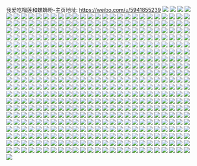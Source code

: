 我爱吃榴莲和螺蛳粉-主页地址: https://weibo.com/u/5941855239 
![](https://wx4.sinaimg.cn/mw2000/006u7pYPly1h9lap4j8sij32802yokjm.jpg) 
![](https://wx4.sinaimg.cn/mw2000/006u7pYPly1h9lap0p422j32802you0y.jpg) 
![](https://wx4.sinaimg.cn/mw2000/006u7pYPly1h9inpomq9lj30tu123qbr.jpg) 
![](https://wx4.sinaimg.cn/mw2000/006u7pYPly1h9gil9ytm3j32802yo1kz.jpg) 
![](https://wx4.sinaimg.cn/mw2000/006u7pYPly1h9aq17cstyj30hk0hkwfk.jpg) 
![](https://wx4.sinaimg.cn/mw2000/006u7pYPly1h966ppr3dnj30tu13u10k.jpg) 
![](https://wx4.sinaimg.cn/mw2000/006u7pYPly1h93qp560lcj30tu12i49m.jpg) 
![](https://wx4.sinaimg.cn/mw2000/006u7pYPly1h8xw50vp35j313u0tudr5.jpg) 
![](https://wx4.sinaimg.cn/mw2000/006u7pYPly1h8wmiuoecij334033n4qr.jpg) 
![](https://wx4.sinaimg.cn/mw2000/006u7pYPly1h8vfybb6fcj30u00u00wt.jpg) 
![](https://wx4.sinaimg.cn/mw2000/006u7pYPly1h8tzxbnzpvj30mo135ae1.jpg) 
![](https://wx4.sinaimg.cn/mw2000/006u7pYPly1h8isequhh7j30u013btnp.jpg) 
![](https://wx4.sinaimg.cn/mw2000/006u7pYPly1h8isenbjjqj31yc0wie81.jpg) 
![](https://wx4.sinaimg.cn/mw2000/006u7pYPly1h8isefnkhpj32802yonpe.jpg) 
![](https://wx4.sinaimg.cn/mw2000/006u7pYPly1h8eg5ghg5oj30wi1an45a.jpg) 
![](https://wx4.sinaimg.cn/mw2000/006u7pYPly1h8eg5g4revj32802yokjm.jpg) 
![](https://wx4.sinaimg.cn/mw2000/006u7pYPly1h83p9wajs8j32802you0y.jpg) 
![](https://wx4.sinaimg.cn/mw2000/006u7pYPly1h83p9tu3egj328n2yo4qq.jpg) 
![](https://wx4.sinaimg.cn/mw2000/006u7pYPly1h80flt0uwfj32802yohdu.jpg) 
![](https://wx4.sinaimg.cn/mw2000/006u7pYPly1h7thlpnp50j31vp2qzx6q.jpg) 
![](https://wx4.sinaimg.cn/mw2000/006u7pYPly1h7thlt8xluj31zn2fue81.jpg) 
![](https://wx4.sinaimg.cn/mw2000/006u7pYPly1h7thls6nlpj31pi2kuu0x.jpg) 
![](https://wx4.sinaimg.cn/mw2000/006u7pYPly1h7ow3ndjivj3280280hdt.jpg) 
![](https://wx4.sinaimg.cn/mw2000/006u7pYPly1h7ow3mumpej3280280e81.jpg) 
![](https://wx4.sinaimg.cn/mw2000/006u7pYPly1h7ow75260bj31o02qr7wi.jpg) 
![](https://wx4.sinaimg.cn/mw2000/006u7pYPly1h7lmyn1vvpj31yc0wikjm.jpg) 
![](https://wx4.sinaimg.cn/mw2000/006u7pYPly1h7k4yw77b9j31yc0wib29.jpg) 
![](https://wx4.sinaimg.cn/mw2000/006u7pYPly1h7gkqharakj313u0ttn04.jpg) 
![](https://wx4.sinaimg.cn/mw2000/006u7pYPly1h7ffvbtn4cj3340340kjo.jpg) 
![](https://wx4.sinaimg.cn/mw2000/006u7pYPly1h7db1rguepj32802yodjd.jpg) 
![](https://wx4.sinaimg.cn/mw2000/006u7pYPly1h7ci94dfunj30u00twn1m.jpg) 
![](https://wx4.sinaimg.cn/mw2000/006u7pYPly1h76i2y8z8mj32802yokjn.jpg) 
![](https://wx4.sinaimg.cn/mw2000/006u7pYPly1h76i369pmqj32802you0z.jpg) 
![](https://wx4.sinaimg.cn/mw2000/006u7pYPly1h76i3c3xptj32802yo1by.jpg) 
![](https://wx4.sinaimg.cn/mw2000/006u7pYPly1h76i3cs8j2j30u00zbn4b.jpg) 
![](https://wx4.sinaimg.cn/mw2000/006u7pYPly1h75d0vxrimj33402c0hdu.jpg) 
![](https://wx4.sinaimg.cn/mw2000/006u7pYPly1h75d0rrkkwj31yc0wiqv5.jpg) 
![](https://wx4.sinaimg.cn/mw2000/006u7pYPly1h6yfjylizwj30re13y4b5.jpg) 
![](https://wx4.sinaimg.cn/mw2000/006u7pYPly1h6yfjreumkj32lc2z07wj.jpg) 
![](https://wx4.sinaimg.cn/mw2000/006u7pYPly1h6unekx3xkj30u0111dh0.jpg) 
![](https://wx4.sinaimg.cn/mw2000/006u7pYPly1h6unenvomlj32802yohdu.jpg) 
![](https://wx4.sinaimg.cn/mw2000/006u7pYPly1h6uneoqyx6j32802yo49g.jpg) 
![](https://wx4.sinaimg.cn/mw2000/006u7pYPly1h6unf8ph49j30sv0zo4aq.jpg) 
![](https://wx4.sinaimg.cn/mw2000/006u7pYPly1h6unf90myxj30r80u4wo0.jpg) 
![](https://wx4.sinaimg.cn/mw2000/006u7pYPly1h6morqae4zj335s33t4qr.jpg) 
![](https://wx4.sinaimg.cn/mw2000/006u7pYPly1h6kh4mpa85j32c0340hdu.jpg) 
![](https://wx4.sinaimg.cn/mw2000/006u7pYPly1h6kh4len6bj32c0340b2a.jpg) 
![](https://wx4.sinaimg.cn/mw2000/006u7pYPly1h6j1owoiy7j30tu0yl4az.jpg) 
![](https://wx4.sinaimg.cn/mw2000/006u7pYPly1h6j1ovnav1j32c0340hdv.jpg) 
![](https://wx4.sinaimg.cn/mw2000/006u7pYPly1h6j1otykbej30tu0tddni.jpg) 
![](https://wx4.sinaimg.cn/mw2000/006u7pYPly1h6gxi7gej6j31s435s7wk.jpg) 
![](https://wx4.sinaimg.cn/mw2000/006u7pYPly1h6gximhinlj32732u67wj.jpg) 
![](https://wx4.sinaimg.cn/mw2000/006u7pYPly1h6fzrme0xsj30wi1ycqp1.jpg) 
![](https://wx4.sinaimg.cn/mw2000/006u7pYPly1h6fzrnqyrfj30wi1ycb0i.jpg) 
![](https://wx4.sinaimg.cn/mw2000/006u7pYPly1h6cgka3uv0j30tu13u0uz.jpg) 
![](https://wx4.sinaimg.cn/mw2000/006u7pYPly1h6cgkcpth1j31ha13yqmy.jpg) 
![](https://wx4.sinaimg.cn/mw2000/006u7pYPly1h6cgk9w2ejj30ne0hjwk1.jpg) 
![](https://wx4.sinaimg.cn/mw2000/006u7pYPly1h6cgk9n3myj30qs0hjjsl.jpg) 
![](https://wx4.sinaimg.cn/mw2000/006u7pYPly1h61xiduj5qj32c03404qq.jpg) 
![](https://wx4.sinaimg.cn/mw2000/006u7pYPly1h61xicjdn3j32c0340hdt.jpg) 
![](https://wx4.sinaimg.cn/mw2000/006u7pYPly1h61xifd8c4j32c0340hdu.jpg) 
![](https://wx4.sinaimg.cn/mw2000/006u7pYPly1h61xify4ptj30u00x275a.jpg) 
![](https://wx4.sinaimg.cn/mw2000/006u7pYPly1h5stlgwsf3j30u012u47k.jpg) 
![](https://wx4.sinaimg.cn/mw2000/006u7pYPly1h5stlnr7roj32802yo7wj.jpg) 
![](https://wx4.sinaimg.cn/mw2000/006u7pYPly1h5pcr6nffsj31yc0wi7wh.jpg) 
![](https://wx4.sinaimg.cn/mw2000/006u7pYPly1h5pcr4v7uvj31yc0wikjl.jpg) 
![](https://wx4.sinaimg.cn/mw2000/006u7pYPly1h5lym1c068j32c02ygnpd.jpg) 
![](https://wx4.sinaimg.cn/mw2000/006u7pYPly1h5lymcn5i6j32802yonpf.jpg) 
![](https://wx4.sinaimg.cn/mw2000/006u7pYPly1h5lymfxby4j32802yo1l0.jpg) 
![](https://wx4.sinaimg.cn/mw2000/006u7pYPly1h5lyfgfqv0j32802yo1l0.jpg) 
![](https://wx4.sinaimg.cn/mw2000/006u7pYPly1h5keah5nmaj32802yoqv7.jpg) 
![](https://wx4.sinaimg.cn/mw2000/006u7pYPly1h55jjl47lgj31yc0wiqv5.jpg) 
![](https://wx4.sinaimg.cn/mw2000/006u7pYPly1h55jjqmhjyj31yc0wi4qp.jpg) 
![](https://wx4.sinaimg.cn/mw2000/006u7pYPly1h55jjz0c0kj31yc0wie81.jpg) 
![](https://wx4.sinaimg.cn/mw2000/006u7pYPly1h55jk50rvsj31yc0wi4qp.jpg) 
![](https://wx4.sinaimg.cn/mw2000/006u7pYPly1h55jkapurvj31yc0wi4qp.jpg) 
![](https://wx4.sinaimg.cn/mw2000/006u7pYPly1h55jjglbaxj31yc0wib29.jpg) 
![](https://wx4.sinaimg.cn/mw2000/006u7pYPly1h4v1i0252mj323u35s7wq.jpg) 
![](https://wx4.sinaimg.cn/mw2000/006u7pYPly1h4qop7aokaj31sc2ds7wi.jpg) 
![](https://wx4.sinaimg.cn/mw2000/006u7pYPly1h4qoqt6fvtj316w0w6qjr.jpg) 
![](https://wx4.sinaimg.cn/mw2000/006u7pYPly1h4lom9u0grj321c2q7nph.jpg) 
![](https://wx4.sinaimg.cn/mw2000/006u7pYPly1h4lomcsk88j30wi1ycb29.jpg) 
![](https://wx4.sinaimg.cn/mw2000/006u7pYPly1h4lonm25tvj30u00gqtgp.jpg) 
![](https://wx4.sinaimg.cn/mw2000/006u7pYPly1h4lonmuqk3j30u01avwyh.jpg) 
![](https://wx4.sinaimg.cn/mw2000/006u7pYPly1h4looh4rcpj30u00gkdqt.jpg) 
![](https://wx4.sinaimg.cn/mw2000/006u7pYPly1h4lonlm54pj30u013k7df.jpg) 
![](https://wx4.sinaimg.cn/mw2000/006u7pYPly1h4loohh385j30u00gq10y.jpg) 
![](https://wx4.sinaimg.cn/mw2000/006u7pYPly1h4lm2nzy3zj32802yo1l0.jpg) 
![](https://wx4.sinaimg.cn/mw2000/006u7pYPly1h4jqwzhit3j337k4tckjq.jpg) 
![](https://wx4.sinaimg.cn/mw2000/006u7pYPly1h4jqy7oa5gj337k4tcx6t.jpg) 
![](https://wx4.sinaimg.cn/mw2000/006u7pYPly1h4jqzsv1taj337k4tc7wl.jpg) 
![](https://wx4.sinaimg.cn/mw2000/006u7pYPly1h4jqzproihj337k4tchdz.jpg) 
![](https://wx4.sinaimg.cn/mw2000/006u7pYPly1h495xzhp8cj316o1kwnpd.jpg) 
![](https://wx4.sinaimg.cn/mw2000/006u7pYPgy1h47wjadv8dj31sc2dse84.jpg) 
![](https://wx4.sinaimg.cn/mw2000/006u7pYPly1h4132eogrqj32bw2nhhdx.jpg) 
![](https://wx4.sinaimg.cn/mw2000/006u7pYPly1h3xobsghoxj30wi16y46l.jpg) 
![](https://wx4.sinaimg.cn/mw2000/006u7pYPly1h3phndi38rj31sc2dsx6q.jpg) 
![](https://wx4.sinaimg.cn/mw2000/006u7pYPly1h3phnaiivbj31sc2ds1kz.jpg) 
![](https://wx4.sinaimg.cn/mw2000/006u7pYPly1h3oogev5m2j30wi1737f1.jpg) 
![](https://wx4.sinaimg.cn/mw2000/006u7pYPly1h3mbxvofcxj30mi0tvagk.jpg) 
![](https://wx4.sinaimg.cn/mw2000/006u7pYPly1h3mbxuvmmjj313u0td4n8.jpg) 
![](https://wx4.sinaimg.cn/mw2000/006u7pYPly1h3id881yllj33403221l0.jpg) 
![](https://wx4.sinaimg.cn/mw2000/006u7pYPly1h3gf6l53ecj30pc0vlacw.jpg) 
![](https://wx4.sinaimg.cn/mw2000/006u7pYPly1h39lblcdomj30jw0a9t96.jpg) 
![](https://wx4.sinaimg.cn/mw2000/006u7pYPly1h39lbowdvcj31sc2dsb29.jpg) 
![](https://wx4.sinaimg.cn/mw2000/006u7pYPly1h39lbnpa4yj31f60shqbt.jpg) 
![](https://wx4.sinaimg.cn/mw2000/006u7pYPly1h39lbnvy73j30vg0hk0x8.jpg) 
![](https://wx4.sinaimg.cn/mw2000/006u7pYPly1h363b6ogbnj31sc2dshdt.jpg) 
![](https://wx4.sinaimg.cn/mw2000/006u7pYPly1h33qu7nwoaj30wi1yc7wh.jpg) 
![](https://wx4.sinaimg.cn/mw2000/006u7pYPly1h33qu60r3jj30wi0r0gqt.jpg) 
![](https://wx4.sinaimg.cn/mw2000/006u7pYPly1h2zqvbppwuj30tz194k6u.jpg) 
![](https://wx4.sinaimg.cn/mw2000/006u7pYPly1h2wifaainqj31sc2dsb2b.jpg) 
![](https://wx4.sinaimg.cn/mw2000/006u7pYPly1h2wiih6xlcj30u00o8al2.jpg) 
![](https://wx4.sinaimg.cn/mw2000/006u7pYPly1h2wigpvtm9j31sc2dse82.jpg) 
![](https://wx4.sinaimg.cn/mw2000/006u7pYPly1h2wifi9wmhj31yc0winpd.jpg) 
![](https://wx4.sinaimg.cn/mw2000/006u7pYPly1h2wifw4hmzj31aq0vhn3j.jpg) 
![](https://wx4.sinaimg.cn/mw2000/006u7pYPly1h2v3alb5a9j31sc2dshdu.jpg) 
![](https://wx4.sinaimg.cn/mw2000/006u7pYPly1h2s4e81bwyj312o0t0tji.jpg) 
![](https://wx4.sinaimg.cn/mw2000/006u7pYPly1h2s23k4fjgj31yc0wiqv5.jpg) 
![](https://wx4.sinaimg.cn/mw2000/006u7pYPly1h2s23ponouj31yc0wikjl.jpg) 
![](https://wx4.sinaimg.cn/mw2000/006u7pYPly1h2s23zo20yj31yc0wikjl.jpg) 
![](https://wx4.sinaimg.cn/mw2000/006u7pYPly1h2s23gus5jj31yc0winpd.jpg) 
![](https://wx4.sinaimg.cn/mw2000/006u7pYPly1h2s23s8zbgj31yc0wix5i.jpg) 
![](https://wx4.sinaimg.cn/mw2000/006u7pYPly1h2s23vcow1j31yc0wib29.jpg) 
![](https://wx4.sinaimg.cn/mw2000/006u7pYPly1h2qzpruzn1j30mi0lywl0.jpg) 
![](https://wx4.sinaimg.cn/mw2000/006u7pYPly1h2qzqa4vsaj30wh0x9aco.jpg) 
![](https://wx4.sinaimg.cn/mw2000/006u7pYPly1h2pwefom3mj30wi1yck9n.jpg) 
![](https://wx4.sinaimg.cn/mw2000/006u7pYPly1h2n98nbmn5j31sc2dsnpd.jpg) 
![](https://wx4.sinaimg.cn/mw2000/006u7pYPly1h2mrhf4mvyj313u0tuwnb.jpg) 
![](https://wx4.sinaimg.cn/mw2000/006u7pYPly1h2mrhfevaij30mi0kfn0o.jpg) 
![](https://wx4.sinaimg.cn/mw2000/006u7pYPly1h2ky8rmeq9j31tz2dsb2a.jpg) 
![](https://wx4.sinaimg.cn/mw2000/006u7pYPly1h2j87z6t3mj30u00u0qdr.jpg) 
![](https://wx4.sinaimg.cn/mw2000/006u7pYPly1h2arqjvjb5j31sa2axe81.jpg) 
![](https://wx4.sinaimg.cn/mw2000/006u7pYPly1h27hg1duxbj31sc2dsqv5.jpg) 
![](https://wx4.sinaimg.cn/mw2000/006u7pYPly1h264b2n3woj33403407wl.jpg) 
![](https://wx4.sinaimg.cn/mw2000/006u7pYPly1h264b1aetxj32ja35s7wj.jpg) 
![](https://wx4.sinaimg.cn/mw2000/006u7pYPly1h1vsnxs04uj31sc2dsx6s.jpg) 
![](https://wx4.sinaimg.cn/mw2000/006u7pYPly1h1m753sgmuj335s2dc1kz.jpg) 
![](https://wx4.sinaimg.cn/mw2000/006u7pYPly1h1gwxosa6qj32c028j7wi.jpg) 
![](https://wx4.sinaimg.cn/mw2000/006u7pYPly1h17icbcy0zj31id1bi1cp.jpg) 
![](https://wx4.sinaimg.cn/mw2000/006u7pYPly1h17icdvx7fj31on20kx6q.jpg) 
![](https://wx4.sinaimg.cn/mw2000/006u7pYPly1h17icb13vbj3137164qcq.jpg) 
![](https://wx4.sinaimg.cn/mw2000/006u7pYPly1h17icaqrt7j30za13w4e5.jpg) 
![](https://wx4.sinaimg.cn/mw2000/006u7pYPly1h14rdh863gj31sc2ds4qq.jpg) 
![](https://wx4.sinaimg.cn/mw2000/006u7pYPly1h14rddg1tkj31sc2dsb2a.jpg) 
![](https://wx4.sinaimg.cn/mw2000/006u7pYPly1h14rdf5lknj31sc2dse82.jpg) 
![](https://wx4.sinaimg.cn/mw2000/006u7pYPly1h119sow711j32c0340e82.jpg) 
![](https://wx4.sinaimg.cn/mw2000/006u7pYPly1h118o8qhrwj31sc2dsnpd.jpg) 
![](https://wx4.sinaimg.cn/mw2000/006u7pYPly1h10a8b3xejj30u027bk4v.jpg) 
![](https://wx4.sinaimg.cn/mw2000/006u7pYPly1h0tt3rc3fsj30wi1yc479.jpg) 
![](https://wx4.sinaimg.cn/mw2000/006u7pYPly1h0nwo6mhw3j30to19g0xx.jpg) 
![](https://wx4.sinaimg.cn/mw2000/006u7pYPly1h0l0l08e6yj30mi0u049i.jpg) 
![](https://wx4.sinaimg.cn/mw2000/006u7pYPly1h0l0kyrnyqj30w60vadrl.jpg) 
![](https://wx4.sinaimg.cn/mw2000/006u7pYPly1h0l0l54gj4j31sc2ds4qq.jpg) 
![](https://wx4.sinaimg.cn/mw2000/006u7pYPly1h0l0l6v6zoj316w0w6h0n.jpg) 
![](https://wx4.sinaimg.cn/mw2000/006u7pYPly1h0cv3izxcfj32rl2rq7wj.jpg) 
![](https://wx4.sinaimg.cn/mw2000/006u7pYPly1h0cv3kwb5rj33402c0u0z.jpg) 
![](https://wx4.sinaimg.cn/mw2000/006u7pYPly1gyw6qdophvj32c02gvb2b.jpg) 
![](https://wx4.sinaimg.cn/mw2000/006u7pYPly1gyw6rbohfij33402c0b2a.jpg) 
![](https://wx4.sinaimg.cn/mw2000/006u7pYPly1gyw6raxvmgj30u01hcn5k.jpg) 
![](https://wx4.sinaimg.cn/mw2000/006u7pYPly1gxzons25zvj31m01hcu0x.jpg) 
![](https://wx4.sinaimg.cn/mw2000/006u7pYPly1gxrhlspo2xj31sc2dsx6s.jpg) 
![](https://wx4.sinaimg.cn/mw2000/006u7pYPly1gvofpilt3vj615j1447e002.jpg) 
![](https://wx4.sinaimg.cn/mw2000/006u7pYPly1gvkussc4xpj60tz0qb42s02.jpg) 
![](https://wx4.sinaimg.cn/mw2000/006u7pYPly1gvkut0sj1gj613u0trwsv02.jpg) 
![](https://wx4.sinaimg.cn/mw2000/006u7pYPly1gv4zuwjvm7j61sc2dsqv502.jpg) 
![](https://wx4.sinaimg.cn/mw2000/006u7pYPly1gt422z5uszj30rq18dq76.jpg) 
![](https://wx4.sinaimg.cn/mw2000/006u7pYPly1gsupgi4a1oj33402c0e82.jpg) 
![](https://wx4.sinaimg.cn/mw2000/006u7pYPly1gsupggcigmj33402c0x6q.jpg) 
![](https://wx4.sinaimg.cn/mw2000/006u7pYPly1grb3h7ogcaj30os0wedll.jpg) 
![](https://wx4.sinaimg.cn/mw2000/006u7pYPly1gqy2nhh65rj32c0340qv6.jpg) 
![](https://wx4.sinaimg.cn/mw2000/006u7pYPly1gq3dzvec7ij327y2zikjm.jpg) 
![](https://wx4.sinaimg.cn/mw2000/006u7pYPly1gpcsjls257j31ly23g1kz.jpg) 
![](https://wx4.sinaimg.cn/mw2000/006u7pYPly1got1u7cuibj32yo280npi.jpg) 
![](https://wx4.sinaimg.cn/mw2000/006u7pYPly1got1ufkaf5j33402c0u0y.jpg) 
![](https://wx4.sinaimg.cn/mw2000/006u7pYPly1got1un5sunj33402c07wi.jpg) 
![](https://wx4.sinaimg.cn/mw2000/006u7pYPly1got1uvzs5aj33402c04qq.jpg) 
![](https://wx4.sinaimg.cn/mw2000/006u7pYPly1got1vqe826j31sc2ds4qw.jpg) 
![](https://wx4.sinaimg.cn/mw2000/006u7pYPly1got1wah7rsj31sc2dse88.jpg) 
![](https://wx4.sinaimg.cn/mw2000/006u7pYPly1got1vvyo0zj32yo2804qt.jpg) 
![](https://wx4.sinaimg.cn/mw2000/006u7pYPly1got1vxj4b2j30mc0mc187.jpg) 
![](https://wx4.sinaimg.cn/mw2000/006u7pYPly1got1w0fjk4j32c0340hdt.jpg) 
![](https://wx4.sinaimg.cn/mw2000/006u7pYPly1goe598x73jj30u00u0qd4.jpg) 
![](https://wx4.sinaimg.cn/mw2000/006u7pYPly1goe599cszlj31sc2ds4qq.jpg) 
![](https://wx4.sinaimg.cn/mw2000/006u7pYPly1goe598q1a3j30r00pl0xl.jpg) 
![](https://wx4.sinaimg.cn/mw2000/006u7pYPly1gnv9ofymb2j32c0340qv8.jpg) 
![](https://wx4.sinaimg.cn/mw2000/006u7pYPly1gnpnnoxgh9j33402c0hdt.jpg) 
![](https://wx4.sinaimg.cn/mw2000/006u7pYPly1gnpnnn7tk6j33402c0npd.jpg) 
![](https://wx4.sinaimg.cn/mw2000/006u7pYPly1gnpnnqlw0vj32c03404qp.jpg) 
![](https://wx4.sinaimg.cn/mw2000/006u7pYPly1gnpno4dwtrj33402c0u0x.jpg) 
![](https://wx4.sinaimg.cn/mw2000/006u7pYPly1gnpnnred7vj33402c01kx.jpg) 
![](https://wx4.sinaimg.cn/mw2000/006u7pYPly1gnpnnyolr9j33402c04qq.jpg) 
![](https://wx4.sinaimg.cn/mw2000/006u7pYPly1gnpno6bygyj33402c0u0x.jpg) 
![](https://wx4.sinaimg.cn/mw2000/006u7pYPly1gnpnnt4emwj33402c0qv5.jpg) 
![](https://wx4.sinaimg.cn/mw2000/006u7pYPly1gnpnnlb5y8j33402c0qv5.jpg) 
![](https://wx4.sinaimg.cn/mw2000/006u7pYPly1gnpnnw4iwoj33402c07wi.jpg) 
![](https://wx4.sinaimg.cn/mw2000/006u7pYPly1gnpno1e5btj33402c01l0.jpg) 
![](https://wx4.sinaimg.cn/mw2000/006u7pYPly1gnpnod2li5j33402c0kjl.jpg) 
![](https://wx4.sinaimg.cn/mw2000/006u7pYPly1gnn56md6j8j30u00xuamf.jpg) 
![](https://wx4.sinaimg.cn/mw2000/006u7pYPly1gnk5fuiwxwj30tz0ibtby.jpg) 
![](https://wx4.sinaimg.cn/mw2000/006u7pYPly1gn72lt4a9jj31sc2dskjl.jpg) 
![](https://wx4.sinaimg.cn/mw2000/006u7pYPly1gmxxehpp73j30u0140gus.jpg) 
![](https://wx4.sinaimg.cn/mw2000/006u7pYPly1gmufr7fg25j30u01sy1kz.jpg) 
![](https://wx4.sinaimg.cn/mw2000/006u7pYPly1gms9ud4j1sj31sc2dsnpd.jpg) 
![](https://wx4.sinaimg.cn/mw2000/006u7pYPly1gmotkdwn6aj32c02c07wh.jpg) 
![](https://wx4.sinaimg.cn/mw2000/006u7pYPly1gml7gbualgj30m20fv78g.jpg) 
![](https://wx4.sinaimg.cn/mw2000/006u7pYPly1gml7gbbo1nj30be0h075k.jpg) 
![](https://wx4.sinaimg.cn/mw2000/006u7pYPly1gml7gcpmalj30u00x4qcq.jpg) 
![](https://wx4.sinaimg.cn/mw2000/006u7pYPly1gml3fk9td3j30u01sye88.jpg) 
![](https://wx4.sinaimg.cn/mw2000/006u7pYPly1gm8t8wev9fj31sc2dshdt.jpg) 
![](https://wx4.sinaimg.cn/mw2000/006u7pYPly1gm3v0fy986j30u01407e4.jpg) 
![](https://wx4.sinaimg.cn/mw2000/006u7pYPly1gm3v0gofznj30u0140aiv.jpg) 
![](https://wx4.sinaimg.cn/mw2000/006u7pYPly1gm3v0f5du7j30u0140wps.jpg) 
![](https://wx4.sinaimg.cn/mw2000/006u7pYPly1gm3v0hgo04j30u0140k1k.jpg) 
![](https://wx4.sinaimg.cn/mw2000/006u7pYPly1glwrou3f74j32c02c0b29.jpg) 
![](https://wx4.sinaimg.cn/mw2000/006u7pYPly1glwrovfofpj32c02c01kx.jpg) 
![](https://wx4.sinaimg.cn/mw2000/006u7pYPly1glwrosaihtj32c02c07wh.jpg) 
![](https://wx4.sinaimg.cn/mw2000/006u7pYPly1gkrdwksorej31sc2dsu0x.jpg) 
![](https://wx4.sinaimg.cn/mw2000/006u7pYPly1gk0yr14cnhj314r1d2qcu.jpg) 
![](https://wx4.sinaimg.cn/mw2000/006u7pYPly1gjts5kpigpj30u00n14os.jpg) 
![](https://wx4.sinaimg.cn/mw2000/006u7pYPly1gji84ek2s6j30u00u0gnm.jpg) 
![](https://wx4.sinaimg.cn/mw2000/006u7pYPly1gj9vday5bbj316q1kwka8.jpg) 
![](https://wx4.sinaimg.cn/mw2000/006u7pYPly1giyhgixbl6j30nd0fmwhr.jpg) 
![](https://wx4.sinaimg.cn/mw2000/006u7pYPly1gig0oyp6xyj32c02c07sf.jpg) 
![](https://wx4.sinaimg.cn/mw2000/006u7pYPly1gig0ozuy2yj31yr1vr1kx.jpg) 
![](https://wx4.sinaimg.cn/mw2000/006u7pYPly1gig0ow110wj32c02c0kdb.jpg) 
![](https://wx4.sinaimg.cn/mw2000/006u7pYPly1gig0p0yhamj32c02c07qo.jpg) 
![](https://wx4.sinaimg.cn/mw2000/006u7pYPly1ghv9lxobqjj316f1d14hc.jpg) 
![](https://wx4.sinaimg.cn/mw2000/006u7pYPly1ghpiwdhmlcj31kw1kwqv5.jpg) 
![](https://wx4.sinaimg.cn/mw2000/006u7pYPly1gho8f5bqy1j32c02c0k9m.jpg) 
![](https://wx4.sinaimg.cn/mw2000/006u7pYPly1gho8f91yk2j32c02c01is.jpg) 
![](https://wx4.sinaimg.cn/mw2000/006u7pYPly1gho8fdmzpdj32c03407vw.jpg) 
![](https://wx4.sinaimg.cn/mw2000/006u7pYPly1ghey6qxihtj30u013wkjl.jpg) 
![](https://wx4.sinaimg.cn/mw2000/006u7pYPly1ghbx8l5ispj30u00u00zy.jpg) 
![](https://wx4.sinaimg.cn/mw2000/006u7pYPly1gh91yy8izjj30yi1pckjl.jpg) 
![](https://wx4.sinaimg.cn/mw2000/006u7pYPly1ggxk1e7qz4j30yi19an4j.jpg) 
![](https://wx4.sinaimg.cn/mw2000/006u7pYPly1ggv4524n9qj30j609ktae.jpg) 
![](https://wx4.sinaimg.cn/mw2000/006u7pYPly1ggql3wfzwzj30g00gudgk.jpg) 
![](https://wx4.sinaimg.cn/mw2000/006u7pYPly1ggpl9n1k6dj32c02c044i.jpg) 
![](https://wx4.sinaimg.cn/mw2000/006u7pYPly1ggohqbm5jhj30k00zkdjp.jpg) 
![](https://wx4.sinaimg.cn/mw2000/006u7pYPly1ggnjt36h0gj32c02c0e81.jpg) 
![](https://wx4.sinaimg.cn/mw2000/006u7pYPly1ggn7z3bwuuj31kw1kwqv7.jpg) 
![](https://wx4.sinaimg.cn/mw2000/006u7pYPly1ggn7yyerc9j31b11dsgw9.jpg) 
![](https://wx4.sinaimg.cn/mw2000/006u7pYPly1ggkv98v2ksj30t10tuqpo.jpg) 
![](https://wx4.sinaimg.cn/mw2000/006u7pYPly1ggkvb3wcauj32c02c0to3.jpg) 
![](https://wx4.sinaimg.cn/mw2000/006u7pYPly1ggkvb1d9r4j32c02c04qp.jpg) 
![](https://wx4.sinaimg.cn/mw2000/006u7pYPly1ggkvb2psppj31sg2ds4qp.jpg) 
![](https://wx4.sinaimg.cn/mw2000/006u7pYPly1gg97lwntpzj327f27fb2c.jpg) 
![](https://wx4.sinaimg.cn/mw2000/006u7pYPly1gg75mpj9f6j30u00u0gqv.jpg) 
![](https://wx4.sinaimg.cn/mw2000/006u7pYPly1gg75mnwr6gj30u00u00xt.jpg) 
![](https://wx4.sinaimg.cn/mw2000/006u7pYPly1gg75mlshbhj30u00u078e.jpg) 
![](https://wx4.sinaimg.cn/mw2000/006u7pYPly1gg4jmv7db4j31sg2dskjl.jpg) 
![](https://wx4.sinaimg.cn/mw2000/006u7pYPly1gg3a8na92tj31sg2dsb2d.jpg) 
![](https://wx4.sinaimg.cn/mw2000/006u7pYPly1gg0cp0llrrj31sg2ds7wh.jpg) 
![](https://wx4.sinaimg.cn/mw2000/006u7pYPly1gfvbj6yp69j316a1fm1kx.jpg) 
![](https://wx4.sinaimg.cn/mw2000/006u7pYPly1gfurs906ttj30yi0yin6e.jpg) 
![](https://wx4.sinaimg.cn/mw2000/006u7pYPly1gfukykidupj30yi1pcqc0.jpg) 
![](https://wx4.sinaimg.cn/mw2000/006u7pYPly1gfqo113qvwj32c0340qv5.jpg) 
![](https://wx4.sinaimg.cn/mw2000/006u7pYPly1gfmsrnmy3jj32c02c0qpv.jpg) 
![](https://wx4.sinaimg.cn/mw2000/006u7pYPly1gfm39nxeahj31400u0hdt.jpg) 
![](https://wx4.sinaimg.cn/mw2000/006u7pYPly1gfl9r6aus2j31sg2dskjq.jpg) 
![](https://wx4.sinaimg.cn/mw2000/006u7pYPly1gfk66n4ufsj32c02c0nlc.jpg) 
![](https://wx4.sinaimg.cn/mw2000/006u7pYPly1gfjvsrv1h8j316q1kw4qr.jpg) 
![](https://wx4.sinaimg.cn/mw2000/006u7pYPly1gfjvstaqdrj316q1kwx6q.jpg) 
![](https://wx4.sinaimg.cn/mw2000/006u7pYPly1gfhlhcuq63j31kw1kw1l0.jpg) 
![](https://wx4.sinaimg.cn/mw2000/006u7pYPly1gfhlfvunoqj31kw1kwx6s.jpg) 
![](https://wx4.sinaimg.cn/mw2000/006u7pYPly1gfhlfu9tzzj30vz0i74qp.jpg) 
![](https://wx4.sinaimg.cn/mw2000/006u7pYPly1gfgcaxbuxmj30i90i9wlf.jpg) 
![](https://wx4.sinaimg.cn/mw2000/006u7pYPly1gfe8zbzsp7j32c02c0qv5.jpg) 
![](https://wx4.sinaimg.cn/mw2000/006u7pYPly1gfe8ze9tugj32c02c0u0x.jpg) 
![](https://wx4.sinaimg.cn/mw2000/006u7pYPly1gfdum1s6vjj30ua0u041l.jpg) 
![](https://wx4.sinaimg.cn/mw2000/006u7pYPly1gfbz5z8senj31400tr7wh.jpg) 
![](https://wx4.sinaimg.cn/mw2000/006u7pYPly1gfarzzt5m4j31pc0yi4qv.jpg) 
![](https://wx4.sinaimg.cn/mw2000/006u7pYPly1gfarzwkcqyj31pc0yi7wl.jpg) 
![](https://wx4.sinaimg.cn/mw2000/006u7pYPly1gfas027ev7j31pc0yie87.jpg) 
![](https://wx4.sinaimg.cn/mw2000/006u7pYPly1gfas04fendj31pc0yi7wl.jpg) 
![](https://wx4.sinaimg.cn/mw2000/006u7pYPly1gf9fzc6mrcj30lj0q2whd.jpg) 
![](https://wx4.sinaimg.cn/mw2000/006u7pYPly1gf9fnyleycj30mi0piapg.jpg) 
![](https://wx4.sinaimg.cn/mw2000/006u7pYPly1gf9fnlxwasj32c0340b29.jpg) 
![](https://wx4.sinaimg.cn/mw2000/006u7pYPly1gf9fnmq1egj30mi0sv4fb.jpg) 
![](https://wx4.sinaimg.cn/mw2000/006u7pYPly1gf9fnnls34j30ss10r1ka.jpg) 
![](https://wx4.sinaimg.cn/mw2000/006u7pYPly1gf9fno1okoj30l40r2h13.jpg) 
![](https://wx4.sinaimg.cn/mw2000/006u7pYPly1gf9fnk15rej32c02c0qrz.jpg) 
![](https://wx4.sinaimg.cn/mw2000/006u7pYPly1gf7ek2iworj30u00u0b29.jpg) 
![](https://wx4.sinaimg.cn/mw2000/006u7pYPly1gf69gq7554j34g02i0b29.jpg) 
![](https://wx4.sinaimg.cn/mw2000/006u7pYPly1gf69grfpizj34g02i04qp.jpg) 
![](https://wx4.sinaimg.cn/mw2000/006u7pYPly1gf69gxaf70j31pc0yi4qu.jpg) 
![](https://wx4.sinaimg.cn/mw2000/006u7pYPly1gf69gyqtblj34g02i07wh.jpg) 
![](https://wx4.sinaimg.cn/mw2000/006u7pYPly1gf69h069w8j34g02i04qp.jpg) 
![](https://wx4.sinaimg.cn/mw2000/006u7pYPly1gf69gpfwgpj31pc0yiu12.jpg) 
![](https://wx4.sinaimg.cn/mw2000/006u7pYPly1gf4xxbm2nxj32c0340nef.jpg) 
![](https://wx4.sinaimg.cn/mw2000/006u7pYPly1gf3pwz7hf1j31pc0yix6t.jpg) 
![](https://wx4.sinaimg.cn/mw2000/006u7pYPly1gf3pwamq2pj31pc0yix6t.jpg) 
![](https://wx4.sinaimg.cn/mw2000/006u7pYPly1gf3pwvnwpzj31pc0yie86.jpg) 
![](https://wx4.sinaimg.cn/mw2000/006u7pYPly1gf3pxjhi6lj31pc0yix6v.jpg) 
![](https://wx4.sinaimg.cn/mw2000/006u7pYPly1gf1j122an8j30py1cmwtc.jpg) 
![](https://wx4.sinaimg.cn/mw2000/006u7pYPly1gf1iff1nj8j30jg0jggpa.jpg) 
![](https://wx4.sinaimg.cn/mw2000/006u7pYPly1gf17862ciej30tz0mi1kx.jpg) 
![](https://wx4.sinaimg.cn/mw2000/006u7pYPly1gf1786g8qbj30zk0k0wuj.jpg) 
![](https://wx4.sinaimg.cn/mw2000/006u7pYPly1gezzhooxqhj32c02c0x6p.jpg) 
![](https://wx4.sinaimg.cn/mw2000/006u7pYPly1geuozujjapj32c02c0b2a.jpg) 
![](https://wx4.sinaimg.cn/mw2000/006u7pYPly1geuozv8qkej32c02c0hdt.jpg) 
![](https://wx4.sinaimg.cn/mw2000/006u7pYPly1geuoztimidj32c02c0e81.jpg) 
![](https://wx4.sinaimg.cn/mw2000/006u7pYPly1getnc2n741j32b61xob2a.jpg) 
![](https://wx4.sinaimg.cn/mw2000/006u7pYPly1geiyqu8uhrj30u00ty7wh.jpg) 
![](https://wx4.sinaimg.cn/mw2000/006u7pYPly1geit4y06cej31pc0yinpj.jpg) 
![](https://wx4.sinaimg.cn/mw2000/006u7pYPly1geit4pmohzj31pc0yix6s.jpg) 
![](https://wx4.sinaimg.cn/mw2000/006u7pYPly1gehtait86uj30u00x24qp.jpg) 
![](https://wx4.sinaimg.cn/mw2000/006u7pYPly1gegq4dnd9aj30u01hcal6.jpg) 
![](https://wx4.sinaimg.cn/mw2000/006u7pYPly1gee5kjmdvvj31sg1sce2f.jpg) 
![](https://wx4.sinaimg.cn/mw2000/006u7pYPly1gecyfazvvuj30u00s542a.jpg) 
![](https://wx4.sinaimg.cn/mw2000/006u7pYPly1gecyfaoxacj322a1n11kx.jpg) 
![](https://wx4.sinaimg.cn/mw2000/006u7pYPly1geaorwb7g9j32c02c04qp.jpg) 
![](https://wx4.sinaimg.cn/mw2000/006u7pYPly1geaorwxahnj322e22equ1.jpg) 
![](https://wx4.sinaimg.cn/mw2000/006u7pYPly1geaorxfj56j30ub0s8kh5.jpg) 
![](https://wx4.sinaimg.cn/mw2000/006u7pYPly1geaorydmvjj31nf2c2hdt.jpg) 
![](https://wx4.sinaimg.cn/mw2000/006u7pYPly1ge8bd6va1kj30u00u07wh.jpg) 
![](https://wx4.sinaimg.cn/mw2000/006u7pYPly1ge7b36g4olj32c02c04i8.jpg) 
![](https://wx4.sinaimg.cn/mw2000/006u7pYPly1ge7b38htqqj32c02c018b.jpg) 
![](https://wx4.sinaimg.cn/mw2000/006u7pYPly1ge57jdfyb5j30zk0k0k9c.jpg) 
![](https://wx4.sinaimg.cn/mw2000/006u7pYPly1ge474lvh29j32c02c0b2a.jpg) 
![](https://wx4.sinaimg.cn/mw2000/006u7pYPly1ge474d2d8rj32c02c0e81.jpg) 
![](https://wx4.sinaimg.cn/mw2000/006u7pYPly1ge474j5dilj32c02c0hdt.jpg) 
![](https://wx4.sinaimg.cn/mw2000/006u7pYPly1ge474hefxej33402c01ky.jpg) 
![](https://wx4.sinaimg.cn/mw2000/006u7pYPly1ge3p35o8tcj32c02c0qmj.jpg) 
![](https://wx4.sinaimg.cn/mw2000/006u7pYPly1ge3p38rnl8j32c02c0tsp.jpg) 
![](https://wx4.sinaimg.cn/mw2000/006u7pYPly1ge3p378d5ej32c0340b29.jpg) 
![](https://wx4.sinaimg.cn/mw2000/006u7pYPly1ge3p39zglij32c02c0tpo.jpg) 
![](https://wx4.sinaimg.cn/mw2000/006u7pYPly1ge1p58vfkjj30tr0t57wh.jpg) 
![](https://wx4.sinaimg.cn/mw2000/006u7pYPly1gdx1116fkmj30tz0q0qqe.jpg) 
![](https://wx4.sinaimg.cn/mw2000/006u7pYPly1gdx0zhlsrpj30u00q07wh.jpg) 
![](https://wx4.sinaimg.cn/mw2000/006u7pYPly1gdx1147krqj30u013whdt.jpg) 
![](https://wx4.sinaimg.cn/mw2000/006u7pYPly1gdx0y5r8w1j30u011fhdt.jpg) 
![](https://wx4.sinaimg.cn/mw2000/006u7pYPly1gdx0zrf6xbj313w0u0e81.jpg) 
![](https://wx4.sinaimg.cn/mw2000/006u7pYPly1gdx12hkvjpj3073073mxi.jpg) 
![](https://wx4.sinaimg.cn/mw2000/006u7pYPly1gdvz5yguksj30lr0kt150.jpg) 
![](https://wx4.sinaimg.cn/mw2000/006u7pYPly1gdvz73h3q8j31sg1scu0y.jpg) 
![](https://wx4.sinaimg.cn/mw2000/006u7pYPly1gdvkd3viesj30u00mimzj.jpg) 
![](https://wx4.sinaimg.cn/mw2000/006u7pYPly1gdteeptsvpj30u013wkjl.jpg) 
![](https://wx4.sinaimg.cn/mw2000/006u7pYPly1gdsdzc83m0j31sg1scu0x.jpg) 
![](https://wx4.sinaimg.cn/mw2000/006u7pYPly1gdse1d2ny9j30jg0ykwgo.jpg) 
![](https://wx4.sinaimg.cn/mw2000/006u7pYPly1gdse1bmla9j30c80bm3zj.jpg) 
![](https://wx4.sinaimg.cn/mw2000/006u7pYPly1gdrd6gmlsyj30uy0u0kjl.jpg) 
![](https://wx4.sinaimg.cn/mw2000/006u7pYPly1gdrd4rf6z9j30ty0opb1z.jpg) 
![](https://wx4.sinaimg.cn/mw2000/006u7pYPly1gdrd25eg3ej31kw1n01kx.jpg) 
![](https://wx4.sinaimg.cn/mw2000/006u7pYPly1gdrd4uvls2j30u00tehdt.jpg) 
![](https://wx4.sinaimg.cn/mw2000/006u7pYPly1gdrd21x2cvj30u00njx57.jpg) 
![](https://wx4.sinaimg.cn/mw2000/006u7pYPly1gdrd27mfj1j30u00qh4qp.jpg) 
![](https://wx4.sinaimg.cn/mw2000/006u7pYPly1gdrd29caxzj32c03401kx.jpg) 
![](https://wx4.sinaimg.cn/mw2000/006u7pYPly1gdrd2ara1nj316o1mmh70.jpg) 
![](https://wx4.sinaimg.cn/mw2000/006u7pYPly1gdrd2by9pvj31t00u0qv5.jpg) 
![](https://wx4.sinaimg.cn/mw2000/006u7pYPly1gdrd2da0jrj313s0rrnpd.jpg) 
![](https://wx4.sinaimg.cn/mw2000/006u7pYPly1gdrd22mh3rj30u00npgqc.jpg) 
![](https://wx4.sinaimg.cn/mw2000/006u7pYPly1gdrd4p98tfj31400reqv6.jpg) 
![](https://wx4.sinaimg.cn/mw2000/006u7pYPly1gdr5xnfw2xj30u00npttt.jpg) 
![](https://wx4.sinaimg.cn/mw2000/006u7pYPly1gdr5xlaqtjj31400re4qq.jpg) 
![](https://wx4.sinaimg.cn/mw2000/006u7pYPly1gdr5yqubm0j313s0rrx6p.jpg) 
![](https://wx4.sinaimg.cn/mw2000/006u7pYPly1gdr5xq5x51j32yo25c7wh.jpg) 
![](https://wx4.sinaimg.cn/mw2000/006u7pYPly1gdr5yfmjogj33402c01l0.jpg) 
![](https://wx4.sinaimg.cn/mw2000/006u7pYPly1gdr5yneywvj33402c01l0.jpg) 
![](https://wx4.sinaimg.cn/mw2000/006u7pYPly1gdr2oiq69cj30mi0u0nk8.jpg) 
![](https://wx4.sinaimg.cn/mw2000/006u7pYPly1gdqc57ic92j30u00u042e.jpg) 
![](https://wx4.sinaimg.cn/mw2000/006u7pYPly1gdq5wsvbnmj32c02c0kjl.jpg) 
![](https://wx4.sinaimg.cn/mw2000/006u7pYPly1gdq5wu11c2j30u00u0e81.jpg) 
![](https://wx4.sinaimg.cn/mw2000/006u7pYPly1gdq5wuw4xej32c02c0npd.jpg) 
![](https://wx4.sinaimg.cn/mw2000/006u7pYPly1gdq5ww0zsbj30u00u0b29.jpg) 
![](https://wx4.sinaimg.cn/mw2000/006u7pYPly1gdq5wqf1ioj30u00tpb29.jpg) 
![](https://wx4.sinaimg.cn/mw2000/006u7pYPly1gdq5wwb62hj30j60i4jt5.jpg) 
![](https://wx4.sinaimg.cn/mw2000/006u7pYPly1gdp3qs5uw0j30u00v7tix.jpg) 
![](https://wx4.sinaimg.cn/mw2000/006u7pYPly1gdp3qsqlzij30u00h6q8k.jpg) 
![](https://wx4.sinaimg.cn/mw2000/006u7pYPly1gdp3qqxxcwj30tr0gjgra.jpg) 
![](https://wx4.sinaimg.cn/mw2000/006u7pYPly1gdnxikqcf6j31sf17p1kx.jpg) 
![](https://wx4.sinaimg.cn/mw2000/006u7pYPly1gdnximeuq7j32c0340npe.jpg) 
![](https://wx4.sinaimg.cn/mw2000/006u7pYPly1gdmwvlje1gj31fw1d5wvx.jpg) 
![](https://wx4.sinaimg.cn/mw2000/006u7pYPly1gdmwvkff7uj32c02c01kx.jpg) 
![](https://wx4.sinaimg.cn/mw2000/006u7pYPly1gdmwvkujzrj31ek1ehaia.jpg) 
![](https://wx4.sinaimg.cn/mw2000/006u7pYPly1gdmwvj73qpj317s1maaq8.jpg) 
![](https://wx4.sinaimg.cn/mw2000/006u7pYPly1gdj5yffs51j31sg1sce84.jpg) 
![](https://wx4.sinaimg.cn/mw2000/006u7pYPly1gdj5yitft0j31sg1sc7wl.jpg) 
![](https://wx4.sinaimg.cn/mw2000/006u7pYPly1gdj5yo98jsj31sg1schdx.jpg) 
![](https://wx4.sinaimg.cn/mw2000/006u7pYPly1gdj5yrgspgj33402c0qv6.jpg) 
![](https://wx4.sinaimg.cn/mw2000/006u7pYPly1gdgregmhhuj32c02c0qv5.jpg) 
![](https://wx4.sinaimg.cn/mw2000/006u7pYPly1gdgre6hzwej32c02c0x6q.jpg) 
![](https://wx4.sinaimg.cn/mw2000/006u7pYPly1gdgre9op4rj32c02c07wj.jpg) 
![](https://wx4.sinaimg.cn/mw2000/006u7pYPly1gdgre7b2haj324x1p0e81.jpg) 
![](https://wx4.sinaimg.cn/mw2000/006u7pYPly1gdgre4dgnvj32c02c0qv7.jpg) 
![](https://wx4.sinaimg.cn/mw2000/006u7pYPly1gdgre2euhcj32c02c0b2b.jpg) 
![](https://wx4.sinaimg.cn/mw2000/006u7pYPly1gdb9nbo5imj31400u0n01.jpg) 
![](https://wx4.sinaimg.cn/mw2000/006u7pYPly1gd9skbde2cj32c02c0x6q.jpg) 
![](https://wx4.sinaimg.cn/mw2000/006u7pYPly1gd9skcvkrqj32c02c04qr.jpg) 
![](https://wx4.sinaimg.cn/mw2000/006u7pYPly1gd9skewrmcj31sg1sce85.jpg) 
![](https://wx4.sinaimg.cn/mw2000/006u7pYPly1gd9skj7u0sj32c02c0x6p.jpg) 
![](https://wx4.sinaimg.cn/mw2000/006u7pYPly1gd9sklv7czj33402c0as5.jpg) 
![](https://wx4.sinaimg.cn/mw2000/006u7pYPly1gd9skk6xk8j33402c0k9p.jpg) 
![](https://wx4.sinaimg.cn/mw2000/006u7pYPly1gd9skht206j31sg2dskjq.jpg) 
![](https://wx4.sinaimg.cn/mw2000/006u7pYPly1gd9sko80kfj31sg1sc4qu.jpg) 
![](https://wx4.sinaimg.cn/mw2000/006u7pYPly1gd9sm4g0l5j30u00ty7wh.jpg) 
![](https://wx4.sinaimg.cn/mw2000/006u7pYPly1gd7duy2roaj30u00u0ac0.jpg) 
![](https://wx4.sinaimg.cn/mw2000/006u7pYPly1gd0ococeb9j30j60j6tb5.jpg) 
![](https://wx4.sinaimg.cn/mw2000/006u7pYPly1gczlm4lek6j33402c01ky.jpg) 
![](https://wx4.sinaimg.cn/mw2000/006u7pYPly1gczlm9aabsj31sg1sc4qs.jpg) 
![](https://wx4.sinaimg.cn/mw2000/006u7pYPly1gczlm2k398j31sg1sc7wh.jpg) 
![](https://wx4.sinaimg.cn/mw2000/006u7pYPly1gczlmatbggj30u00u8e5a.jpg) 
![](https://wx4.sinaimg.cn/mw2000/006u7pYPly1gcxcfulsg1j317s0sob29.jpg) 
![](https://wx4.sinaimg.cn/mw2000/006u7pYPly1gcwv9i6acfj32c02c0qv5.jpg) 
![](https://wx4.sinaimg.cn/mw2000/006u7pYPly1gcwv9gm2o1j32c02c0e81.jpg) 
![](https://wx4.sinaimg.cn/mw2000/006u7pYPly1gcwv9jabs5j32c02c0b29.jpg) 
![](https://wx4.sinaimg.cn/mw2000/006u7pYPly1gcwv9ktoc7j32c02c04qq.jpg) 
![](https://wx4.sinaimg.cn/mw2000/006u7pYPly1gcwv9nboqej32c03401kx.jpg) 
![](https://wx4.sinaimg.cn/mw2000/006u7pYPly1gcwvir0dccj32c03401kx.jpg) 
![](https://wx4.sinaimg.cn/mw2000/006u7pYPly1gcgrynf4vzj30u00u07wh.jpg) 
![](https://wx4.sinaimg.cn/mw2000/006u7pYPly1gceq451x5ij30qf0z9kea.jpg) 
![](https://wx4.sinaimg.cn/mw2000/006u7pYPly1gce8795r4nj33402c0qv6.jpg) 
![](https://wx4.sinaimg.cn/mw2000/006u7pYPly1gce87c021bj33402c0qv7.jpg) 
![](https://wx4.sinaimg.cn/mw2000/006u7pYPly1gce87dl2blj33402c0u0x.jpg) 
![](https://wx4.sinaimg.cn/mw2000/006u7pYPly1gce8763500j33402c0u0x.jpg) 
![](https://wx4.sinaimg.cn/mw2000/006u7pYPly1gc228zv79vj31400s51kx.jpg) 
![](https://wx4.sinaimg.cn/mw2000/006u7pYPly1gc228ymnu2j31400tge81.jpg) 
![](https://wx4.sinaimg.cn/mw2000/006u7pYPly1gc22a75qh2j33402c0qry.jpg) 
![](https://wx4.sinaimg.cn/mw2000/006u7pYPly1gc2290hi0hj31400ti1kx.jpg) 
![](https://wx4.sinaimg.cn/mw2000/006u7pYPly1gc22912fgzj31400u0kjl.jpg) 
![](https://wx4.sinaimg.cn/mw2000/006u7pYPly1gc2291vadaj31400trhdt.jpg) 
![](https://wx4.sinaimg.cn/mw2000/006u7pYPly1gc228wivdcj31400tg4qp.jpg) 
![](https://wx4.sinaimg.cn/mw2000/006u7pYPly1gc22938tf5j31400t0quv.jpg) 
![](https://wx4.sinaimg.cn/mw2000/006u7pYPly1gc2296104yj31400u0e81.jpg) 
![](https://wx4.sinaimg.cn/mw2000/006u7pYPly1gc2294s93jj31400tk4qp.jpg) 
![](https://wx4.sinaimg.cn/mw2000/006u7pYPly1gc2296x78wj31400u0e81.jpg) 
![](https://wx4.sinaimg.cn/mw2000/006u7pYPly1gc2297vtakj31400u0qv5.jpg) 
![](https://wx4.sinaimg.cn/mw2000/006u7pYPly1gc229b82s1j33402c01e6.jpg) 
![](https://wx4.sinaimg.cn/mw2000/006u7pYPly1gc2293vtd2j30mi0t4ka8.jpg) 
![](https://wx4.sinaimg.cn/mw2000/006u7pYPly1gc1t1pbd49j30u013whdu.jpg) 
![](https://wx4.sinaimg.cn/mw2000/006u7pYPly1gc1tac9mm1j30u0140x6p.jpg) 
![](https://wx4.sinaimg.cn/mw2000/006u7pYPly1gc1t84nnqlj31400u04qq.jpg) 
![](https://wx4.sinaimg.cn/mw2000/006u7pYPly1gc1t83rawjj31400u0hdu.jpg) 
![](https://wx4.sinaimg.cn/mw2000/006u7pYPly1gc1t1u0bmvj317k0tqb2a.jpg) 
![](https://wx4.sinaimg.cn/mw2000/006u7pYPly1gc1t1raxmdj31400u0u0x.jpg) 
![](https://wx4.sinaimg.cn/mw2000/006u7pYPly1gc1t85ogowj31400u04qq.jpg) 
![](https://wx4.sinaimg.cn/mw2000/006u7pYPly1gc1t1t8q15j31400u0e82.jpg) 
![](https://wx4.sinaimg.cn/mw2000/006u7pYPly1gc1t1ojdcxj30yi0yie6z.jpg) 
![](https://wx4.sinaimg.cn/mw2000/006u7pYPly1gc1t1whhvtj30yi0yi7wh.jpg) 
![](https://wx4.sinaimg.cn/mw2000/006u7pYPly1gc1t1x1lo3j30yi0yi4qp.jpg) 
![](https://wx4.sinaimg.cn/mw2000/006u7pYPly1gc1tabdlw7j33402c04qr.jpg) 
![](https://wx4.sinaimg.cn/mw2000/006u7pYPly1gc1sroweijj33402c0kjp.jpg) 
![](https://wx4.sinaimg.cn/mw2000/006u7pYPly1gc1t1yx67kj30yi0yinpd.jpg) 
![](https://wx4.sinaimg.cn/mw2000/006u7pYPly1gc1srr5oovj33402c0b2a.jpg) 
![](https://wx4.sinaimg.cn/mw2000/006u7pYPly1gc1t86gxckj322y1w1qv6.jpg) 
![](https://wx4.sinaimg.cn/mw2000/006u7pYPly1gc1t6ugcv1j30u00xunpd.jpg) 
![](https://wx4.sinaimg.cn/mw2000/006u7pYPly1gc1tader3dj30yi1a0qv6.jpg) 
![](https://wx4.sinaimg.cn/mw2000/006u7pYPly1gbzjth14m2j33402c0dyj.jpg) 
![](https://wx4.sinaimg.cn/mw2000/006u7pYPly1gbzjtj3qaoj31400tj7wh.jpg) 
![](https://wx4.sinaimg.cn/mw2000/006u7pYPly1gbzjtl95aej31400u0npd.jpg) 
![](https://wx4.sinaimg.cn/mw2000/006u7pYPly1gbx8v4vkb7j32c02c0x6p.jpg) 
![](https://wx4.sinaimg.cn/mw2000/006u7pYPly1gbx8v62ikjj32c02c07wi.jpg) 
![](https://wx4.sinaimg.cn/mw2000/006u7pYPly1gbx8v7jj05j32c02c04qq.jpg) 
![](https://wx4.sinaimg.cn/mw2000/006u7pYPly1gbx8v8x6npj32c02c0npf.jpg) 
![](https://wx4.sinaimg.cn/mw2000/006u7pYPly1gbx8v9w4lpj32c02c0k62.jpg) 
![](https://wx4.sinaimg.cn/mw2000/006u7pYPly1gbx8vb1bulj32c02c0ne6.jpg) 
![](https://wx4.sinaimg.cn/mw2000/006u7pYPly1gbsfiuqjkqj30mi0hvdqg.jpg) 
![](https://wx4.sinaimg.cn/mw2000/006u7pYPly1gbsfivap3zj30mi0hzakr.jpg) 
![](https://wx4.sinaimg.cn/mw2000/006u7pYPly1gbsfiszp7uj30mh0npk5z.jpg) 
![](https://wx4.sinaimg.cn/mw2000/006u7pYPly1gbqdbmiha4j31pg2a9qrq.jpg) 
![](https://wx4.sinaimg.cn/mw2000/006u7pYPly1gbqdbn3h5cj32c03404qp.jpg) 
![](https://wx4.sinaimg.cn/mw2000/006u7pYPly1gbqdbog8rgj32c034017j.jpg) 
![](https://wx4.sinaimg.cn/mw2000/006u7pYPly1gbpko8jj8bj30vm0u0q3z.jpg) 
![](https://wx4.sinaimg.cn/mw2000/006u7pYPly1gbpko5u0qhj30t80mdh3s.jpg) 
![](https://wx4.sinaimg.cn/mw2000/006u7pYPly1gbpko643suj30u00me7lt.jpg) 
![](https://wx4.sinaimg.cn/mw2000/006u7pYPly1gbpko79uywj30yi1pckjm.jpg) 
![](https://wx4.sinaimg.cn/mw2000/006u7pYPly1gbpko8a806j31x40u0tkj.jpg) 
![](https://wx4.sinaimg.cn/mw2000/006u7pYPly1gbpko8t10cj30lu0kj761.jpg) 
![](https://wx4.sinaimg.cn/mw2000/006u7pYPly1gbpko99prdj32yo1o0x6p.jpg) 
![](https://wx4.sinaimg.cn/mw2000/006u7pYPly1gbpko9vg78j30u013whdt.jpg) 
![](https://wx4.sinaimg.cn/mw2000/006u7pYPly1gbpkoe5i9hj30yi0n3jwj.jpg) 
![](https://wx4.sinaimg.cn/mw2000/006u7pYPly1gbpkohitccj315o15o49n.jpg) 
![](https://wx4.sinaimg.cn/mw2000/006u7pYPly1gbpkoaosdcj31400u0npd.jpg) 
![](https://wx4.sinaimg.cn/mw2000/006u7pYPly1gbpkobv15aj33402c0qv5.jpg) 
![](https://wx4.sinaimg.cn/mw2000/006u7pYPly1gbpkodi0grj31400u0kjm.jpg) 
![](https://wx4.sinaimg.cn/mw2000/006u7pYPly1gbpkogjq52j33402c0e82.jpg) 
![](https://wx4.sinaimg.cn/mw2000/006u7pYPly1gbpkoh6o9yj32yo1o01kx.jpg) 
![](https://wx4.sinaimg.cn/mw2000/006u7pYPly1gbpkohxdydj315o1o01kx.jpg) 
![](https://wx4.sinaimg.cn/mw2000/006u7pYPly1gbmme76tcyj30p00p00va.jpg) 
![](https://wx4.sinaimg.cn/mw2000/006u7pYPly1gbmme6soncj30zc0za13f.jpg) 
![](https://wx4.sinaimg.cn/mw2000/006u7pYPly1gbkf3eceb9j31sg2dshdt.jpg) 
![](https://wx4.sinaimg.cn/mw2000/006u7pYPly1gbkf3feq25j32c0340qv5.jpg) 
![](https://wx4.sinaimg.cn/mw2000/006u7pYPly1gbkf3ds3aaj32c0340b29.jpg) 
![](https://wx4.sinaimg.cn/mw2000/006u7pYPly1gbkf3gundmj32c0340x6p.jpg) 
![](https://wx4.sinaimg.cn/mw2000/006u7pYPly1gbkf3in4pxj31sg2dsqv8.jpg) 
![](https://wx4.sinaimg.cn/mw2000/006u7pYPly1gbkf3kl307j31sg2dsnph.jpg) 
![](https://wx4.sinaimg.cn/mw2000/006u7pYPly1gbbexrf794j31sg2dskjp.jpg) 
![](https://wx4.sinaimg.cn/mw2000/006u7pYPly1gbbexu3gc3j31pc0yi7wl.jpg) 
![](https://wx4.sinaimg.cn/mw2000/006u7pYPly1gbbexvgl9wj31sg2ds1l2.jpg) 
![](https://wx4.sinaimg.cn/mw2000/006u7pYPly1gbbexsmf3cj30yi1pchdv.jpg) 
![](https://wx4.sinaimg.cn/mw2000/006u7pYPly1garrnstg1yj30x10u0tdh.jpg) 
![](https://wx4.sinaimg.cn/mw2000/006u7pYPly1garrntz63fj30u0118gvy.jpg) 
![](https://wx4.sinaimg.cn/mw2000/006u7pYPly1garrnuprqij30u013yqao.jpg) 
![](https://wx4.sinaimg.cn/mw2000/006u7pYPly1garrnv2mqaj30u0140q98.jpg) 
![](https://wx4.sinaimg.cn/mw2000/006u7pYPly1garrnvgvmdj30u00u0wl0.jpg) 
![](https://wx4.sinaimg.cn/mw2000/006u7pYPly1garrnvte22j30u00u0jyf.jpg) 
![](https://wx4.sinaimg.cn/mw2000/006u7pYPly1ga5jji8ayvj31sg2dskjq.jpg) 
![](https://wx4.sinaimg.cn/mw2000/006u7pYPly1ga5jjoosvjj31sg2dsqva.jpg) 
![](https://wx4.sinaimg.cn/mw2000/006u7pYPly1ga5jje0xfcj31400u0x6p.jpg) 
![](https://wx4.sinaimg.cn/mw2000/006u7pYPly1g4erqyps5jj30u0132497.jpg) 
![](https://wx4.sinaimg.cn/mw2000/006u7pYPly1g015mc5jr6j30yi19wkjl.jpg) 
![](https://wx4.sinaimg.cn/mw2000/006u7pYPly1fvahyqlfsyj31sg1scb2c.jpg) 
![](https://wx4.sinaimg.cn/mw2000/006u7pYPly1fstj6pcr2gj30qo0ziagt.jpg) 
![](https://wx4.sinaimg.cn/mw2000/006u7pYPly1fr6w0w6fl1j315o15o7g7.jpg) 
